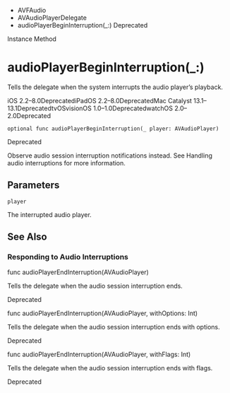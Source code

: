

- AVFAudio
- AVAudioPlayerDelegate
-  audioPlayerBeginInterruption(\_:) Deprecated

Instance Method

# audioPlayerBeginInterruption(\_:)

Tells the delegate when the system interrupts the audio player’s playback.

iOS 2.2–8.0DeprecatediPadOS 2.2–8.0DeprecatedMac Catalyst 13.1–13.1DeprecatedtvOSvisionOS 1.0–1.0DeprecatedwatchOS 2.0–2.0Deprecated

``` source
optional func audioPlayerBeginInterruption(_ player: AVAudioPlayer)
```

Deprecated

Observe audio session interruption notifications instead. See Handling audio interruptions for more information.

## Parameters 

`player`  

The interrupted audio player.

## See Also

### Responding to Audio Interruptions

func audioPlayerEndInterruption(AVAudioPlayer)

Tells the delegate when the audio session interruption ends.

Deprecated

func audioPlayerEndInterruption(AVAudioPlayer, withOptions: Int)

Tells the delegate when the audio session interruption ends with options.

Deprecated

func audioPlayerEndInterruption(AVAudioPlayer, withFlags: Int)

Tells the delegate when the audio session interruption ends with flags.

Deprecated


